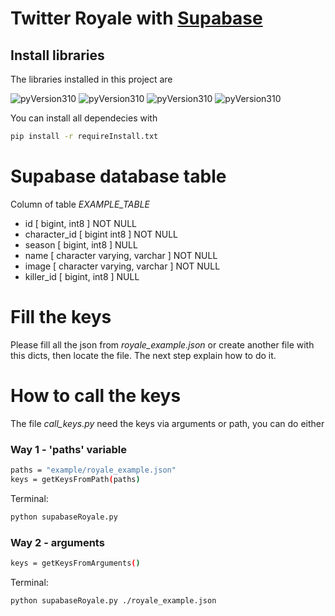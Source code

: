 # Twitter Royale with [Supabase](https://supabase.com/)
## Install libraries
The libraries installed in this project are 

 ![pyVersion310](https://img.shields.io/badge/Tweepy-4.10.0-blue.svg) 
 ![pyVersion310](https://img.shields.io/badge/Supabase-0.5.6-green.svg)
 ![pyVersion310](https://img.shields.io/badge/Pillow-9.1.1-red.svg)
 ![pyVersion310](https://img.shields.io/badge/Python-3.10-yellow.svg)

You can install all dependecies with
``` bash
pip install -r requireInstall.txt
```

#  Supabase database table
Column of table  *EXAMPLE_TABLE*
* id [ bigint, int8 ] NOT NULL
* character_id [ bigint int8 ] NOT NULL
* season [ bigint, int8 ] NULL
* name [ character varying, varchar ] NOT NULL
* image [ character varying, varchar ] NOT NULL
* killer_id [ bigint, int8 ] NULL

# Fill the keys 
Please fill all the json from *royale_example.json* or create another file with this dicts, then locate the file. The next step explain how to do it. 
# How to call the keys
The file *call_keys.py* need the keys via arguments or path, you can do either
###  Way 1 - 'paths' variable
``` bash
paths = "example/royale_example.json"
keys = getKeysFromPath(paths)
```
Terminal:
``` bash
python supabaseRoyale.py
```
###  Way 2 - arguments
``` bash
keys = getKeysFromArguments()
```
Terminal:
``` bash
python supabaseRoyale.py ./royale_example.json
```
